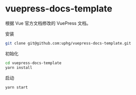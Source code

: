 # vuepress-docs-template

根据 Vue 官方文档修改的 VuePress 文档。

安装

```sh
git clone git@github.com:uphg/vuepress-docs-template.git
```

初始化

```sh
cd vuepress-docs-template
yarn install
```

启动

```sh
yarn start
```